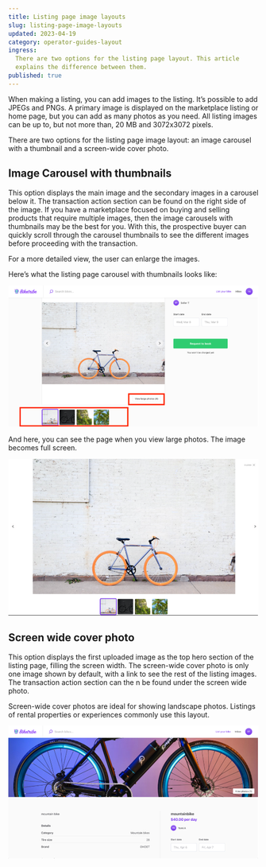 ```yaml
---
title: Listing page image layouts
slug: listing-page-image-layouts
updated: 2023-04-19
category: operator-guides-layout
ingress:
  There are two options for the listing page layout. This article
  explains the difference between them.
published: true
---
```


When making a listing, you can add images to the listing. It’s possible to add JPEGs and PNGs. A primary image is displayed on the marketplace listing or home page, but you can add as many photos as you need. All listing images can be up to, but not more than, 20 MB and 3072x3072 pixels.

There are two options for the listing page image layout: an image carousel with a thumbnail and a screen-wide cover photo. 


## Image Carousel with thumbnails

This option displays the main image and the secondary images in a carousel below it. The transaction action section can be found on the right side of the image. If you have a marketplace focused on buying and selling products that require multiple images, then the image carousels with thumbnails may be the best for you. With this, the prospective buyer can quickly scroll through the carousel thumbnails to see the different images before proceeding with the transaction.

For a more detailed view, the user can enlarge the images.


Here’s what the listing page carousel with thumbnails looks like:

![image carousel with thumbails](./image-carousel-with-thumbnail.png)

And here, you can see the page when you view large photos. The image becomes full screen.

![fullscreen image of carousel with thumbnails](./fullscreen-image.png)

## Screen wide cover photo

This option displays the first uploaded image as the top hero section of the listing page, filling the screen width. The screen-wide cover photo is only one image shown by default, with a link to see the rest of the listing images. The transaction action section can the n be found under the screen wide photo. 

Screen-wide cover photos are ideal for showing landscape photos. Listings of rental properties or experiences commonly use this layout. 

![screenwide cover photo](./screenwide-cover-photo.png)

